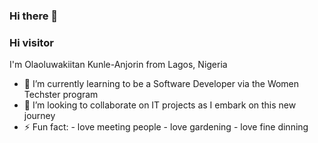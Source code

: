 ### Hi there 👋

<!--
**lulukitty/lulukitty** is a ✨ _special_ ✨ repository because its `README.md` (this file) appears on your GitHub profile.

Here are some ideas to get you started:

- 🔭 I’m currently working on ...
- 🌱 I’m currently learning ...
- 👯 I’m looking to collaborate on ...
- 🤔 I’m looking for help with ...
- 💬 Ask me about ...
- 📫 How to reach me: ...
- 😄 Pronouns: ...
- ⚡ Fun fact: ...
-->
### Hi visitor
I'm Olaoluwakiitan Kunle-Anjorin from Lagos, Nigeria
- 🌱 I’m currently learning to be a Software Developer via the Women Techster program
- 👯 I’m looking to collaborate on IT projects as I embark on this new journey
- ⚡ Fun fact: 
      - love meeting people
      - love gardening
      - love fine dinning
